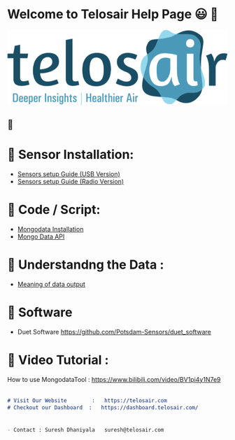 # Welcome to Telosair Help Page  :smiley: :wave:


![Image of Telosair](https://github.com/Potsdam-Sensors/Telosair/blob/main/img/telosair.png)


## :round_pushpin: 


# :ghost: Sensor Installation:
* [Sensors setup Guide (USB Version)](usb_installation_guide.pdf)
* [Sensors setup Guide (Radio Version)](radio_installation_guide.pdf)



# :cowboy_hat_face: Code / Script:
* [Mongodata Installation](data_tool_installation.md)
* [Mongo Data API](mongo_data.md)


# :partying_face: Understandng the Data :
* [Meaning of data output](data_meaning.md)


# :monocle_face: Software 
* Duet Software   https://github.com/Potsdam-Sensors/duet_software


# :pushpin:  Video Tutorial :
How to use MongodataTool :  https://www.bilibili.com/video/BV1pi4y1N7e9



```markdown

# Visit Our Website        :   https://telosair.com
# Checkout our Dashboard  :   https://dashboard.telosair.com/


- Contact : Suresh Dhaniyala   suresh@telosair.com

```


